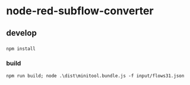 # node-red-subflow-converter

## develop
### 
```
npm install
```
### build
```
npm run build; node .\dist\minitool.bundle.js -f input/flows31.json
```
